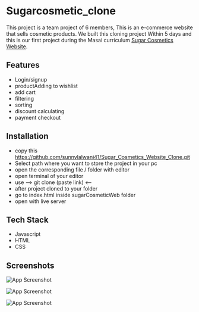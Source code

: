 
# Sugarcosmetic_clone

This project is a team project of 6 members, This is an e-commerce website that sells cosmetic products. We built this cloning project
Within 5 days and this is our first project during the Masai curriculum [Sugar Cosmetics Website](https://startling-mooncake-efccdc.netlify.app/).

## Features

- Login/signup
- productAdding to wishlist
- add cart
- filtering
- sorting
- discount calculating
- payment checkout



## Installation

- copy this https://github.com/sunnylalwani41/Sugar_Cosmetics_Website_Clone.git
- Select path where you want to store the project in your pc
- open the corresponding file / folder with editor
- open terminal of your editor
- use  --> git clone (paste link) <-- 
- after project cloned to your folder
- go to index.html inside sugarCosmeticWeb folder
- open with live server
    
## Tech Stack

* Javascript
* HTML
* CSS



## Screenshots

![App Screenshot](https://cdn.shopify.com/s/files/1/1301/1643/files/Weekend_offer-_landing_banner_2.jpg?v=1600581929)

![App Screenshot](https://grocurv.com/media/images/Sugar_Website.width-800.png)

![App Screenshot](https://www.couponmoto.com/storage/store/description/sugar-cosmetics-coupon-code.png)
